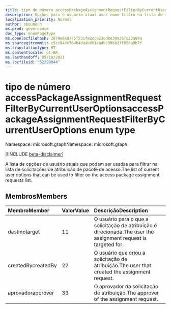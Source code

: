 ```yaml
---
title: tipo de número accessPackageAssignmentRequestFilterByCurrentUserOptions
description: Opções para o usuário atual usar como filtro na lista de solicitações de atribuição de pacote de acesso.
localization_priority: Normal
author: sbounouh
ms.prod: governance
doc_type: enumPageType
ms.openlocfilehash: 2879e0cd775f53cfe2cce23edbd30a387c23a88a
ms.sourcegitcommit: c5cc948c764b4daab861aadb390b827f658a9b7f
ms.translationtype: MT
ms.contentlocale: pt-BR
ms.lasthandoff: 05/10/2021
ms.locfileid: "52299044"
---
```

# <a name="accesspackageassignmentrequestfilterbycurrentuseroptions-enum-type"></a><span data-ttu-id="92cfc-103">tipo de número accessPackageAssignmentRequestFilterByCurrentUserOptions</span><span class="sxs-lookup"><span data-stu-id="92cfc-103">accessPackageAssignmentRequestFilterByCurrentUserOptions enum type</span></span>

<span data-ttu-id="92cfc-104">Namespace: microsoft.graph</span><span class="sxs-lookup"><span data-stu-id="92cfc-104">Namespace: microsoft.graph</span></span>

[!INCLUDE [beta-disclaimer](../../includes/beta-disclaimer.md)]

<span data-ttu-id="92cfc-105">A lista de opções de usuário atuais que podem ser usadas para filtrar na lista de solicitações de atribuição de pacote de acesso.</span><span class="sxs-lookup"><span data-stu-id="92cfc-105">The list of current user options that can be used to filter on the access package assignment requests list.</span></span>

## <a name="members"></a><span data-ttu-id="92cfc-106">Membros</span><span class="sxs-lookup"><span data-stu-id="92cfc-106">Members</span></span>
|<span data-ttu-id="92cfc-107">Membro</span><span class="sxs-lookup"><span data-stu-id="92cfc-107">Member</span></span>|<span data-ttu-id="92cfc-108">Valor</span><span class="sxs-lookup"><span data-stu-id="92cfc-108">Value</span></span>|<span data-ttu-id="92cfc-109">Descrição</span><span class="sxs-lookup"><span data-stu-id="92cfc-109">Description</span></span>|
|:---|:---|:---|
|<span data-ttu-id="92cfc-110">destino</span><span class="sxs-lookup"><span data-stu-id="92cfc-110">target</span></span>|<span data-ttu-id="92cfc-111">1</span><span class="sxs-lookup"><span data-stu-id="92cfc-111">1</span></span>|<span data-ttu-id="92cfc-112">O usuário para o que a solicitação de atribuição é direcionada.</span><span class="sxs-lookup"><span data-stu-id="92cfc-112">The user the assignment request is targeted for.</span></span>|
|<span data-ttu-id="92cfc-113">createdBy</span><span class="sxs-lookup"><span data-stu-id="92cfc-113">createdBy</span></span>|<span data-ttu-id="92cfc-114">2</span><span class="sxs-lookup"><span data-stu-id="92cfc-114">2</span></span>|<span data-ttu-id="92cfc-115">O usuário que criou a solicitação de atribuição.</span><span class="sxs-lookup"><span data-stu-id="92cfc-115">The user that created the assignment request.</span></span>|
|<span data-ttu-id="92cfc-116">aprovador</span><span class="sxs-lookup"><span data-stu-id="92cfc-116">approver</span></span>|<span data-ttu-id="92cfc-117">3</span><span class="sxs-lookup"><span data-stu-id="92cfc-117">3</span></span>|<span data-ttu-id="92cfc-118">O aprovador da solicitação de atribuição.</span><span class="sxs-lookup"><span data-stu-id="92cfc-118">The approver of the assignment request.</span></span>|
